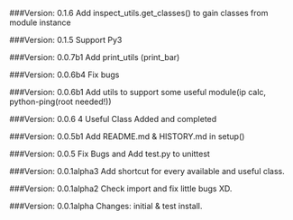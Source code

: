 ###Version: 0.1.6
Add inspect_utils.get_classes() to gain classes from module instance

###Version: 0.1.5
Support Py3

###Version: 0.0.7b1
Add print_utils (print_bar)

###Version: 0.0.6b4
Fix bugs

###Version: 0.0.6b1
Add utils to support some useful module(ip calc, python-ping(root needed!))

###Version: 0.0.6
4 Useful Class Added and completed

###Version: 0.0.5b1
Add README.md & HISTORY.md in setup()

###Version: 0.0.5
Fix Bugs and Add test.py to unittest

###Version: 0.0.1alpha3
Add shortcut for every available and useful class.

###Version: 0.0.1alpha2
Check import and fix little bugs XD.

###Version: 0.0.1alpha
Changes: initial & test install.